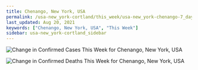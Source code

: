 ```yaml
---
title: Chenango, New York, USA
permalink: /usa-new_york-cortland/this_week/usa-new_york-chenango-7_days.html
last_updated: Aug 20, 2021
keywords: ["Chenango, New York, USA", "This Week"]
sidebar: usa-new_york-cortland_sidebar
---
```


![Change in Confirmed Cases This Week for Chenango, New York, USA](/covid_tracker/images/graphs/usa-new_york-chenango-delta_confirmed-7_days_graph.png)

![Change in Confirmed Deaths This Week for Chenango, New York, USA](/covid_tracker/images/graphs/usa-new_york-chenango-delta_deaths-7_days_graph.png)
